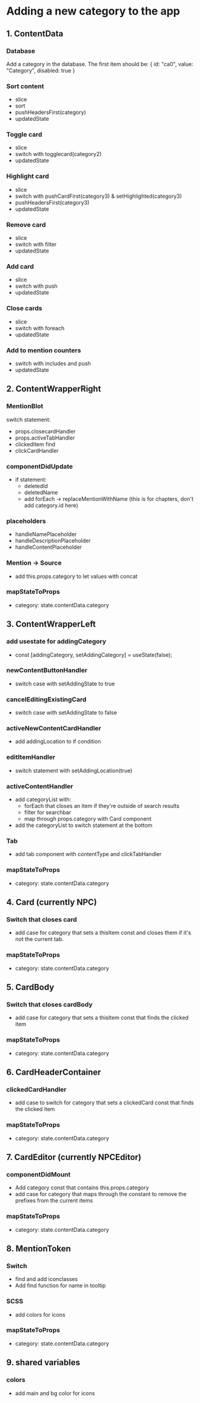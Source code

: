 # Adding a new category to the app

## 1. ContentData

### Database

Add a category in the database. The first item should be:
{
id: "ca0",
value: "Category",
disabled: true
}

### Sort content

- slice
- sort
- pushHeadersFirst(category)
- updatedState

### Toggle card

- slice
- switch with togglecard(category2)
- updatedState

### Highlight card

- slice
- switch with pushCardFirst(category3) & setHighlighted(category3)
- pushHeadersFirst(category3)
- updatedState

### Remove card

- slice
- switch with filter
- updatedState

### Add card

- slice
- switch with push
- updatedState

### Close cards

- slice
- switch with foreach
- updatedState

### Add to mention counters

- switch with includes and push
- updatedState

## 2. ContentWrapperRight

### MentionBlot

switch statement:

- props.closecardHandler
- props.activeTabHandler
- clickedItem find
- clickCardHandler

### componentDidUpdate

- if statement:
  - deletedId
  - deletedName
  - add forEach -> replaceMentionWithName (this is for chapters, don't add category.id here)

### placeholders

- handleNamePlaceholder
- handleDescriptionPlaceholder
- handleContentPlaceholder

### Mention -> Source

- add this.props.category to let values with concat

### mapStateToProps

- category: state.contentData.category

## 3. ContentWrapperLeft

### add usestate for addingCategory

- const [addingCategory, setAddingCategory] = useState(false);

### newContentButtonHandler

- switch case with setAddingState to true

### cancelEditingExistingCard

- switch case with setAddingState to false

### activeNewContentCardHandler

- add addingLocation to if condition

### editItemHandler

- switch statement with setAddingLocation(true)

### activeContentHandler

- add categoryList with:
  - forEach that closes an item if they're outside of search results
  - filter for searchbar
  - map through props.category with Card component
- add the categoryList to switch statement at the bottom

### Tab

- add tab component with contentType and clickTabHandler

### mapStateToProps

- category: state.contentData.category

## 4. Card (currently NPC)

### Switch that closes card

- add case for category that sets a thisItem const and closes them if it's not the current tab.

### mapStateToProps

- category: state.contentData.category

## 5. CardBody

### Switch that closes cardBody

- add case for category that sets a thisItem const that finds the clicked item

### mapStateToProps

- category: state.contentData.category

## 6. CardHeaderContainer

### clickedCardHandler

- add case to switch for category that sets a clickedCard const that finds the clicked item

### mapStateToProps

- category: state.contentData.category

## 7. CardEditor (currently NPCEditor)

### componentDidMount

- Add category const that contains this.props.category
- add case for category that maps through the constant to remove the prefixes from the current items

### mapStateToProps

- category: state.contentData.category

## 8. MentionToken

### Switch

- find and add iconclasses
- Add find function for name in tooltip

### SCSS

- add colors for icons

### mapStateToProps

- category: state.contentData.category

## 9. shared variables

### colors

- add main and bg color for icons
